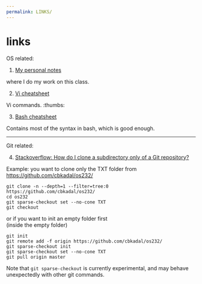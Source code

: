 ```yaml
---
permalink: LINKS/
---
```


# links
OS related:<br>
1. [My personal notes](https://riorio805.github.com/NOTES)

where I do my work on this class.

2. [Vi cheatsheet](https://www.atmos.albany.edu/daes/atmclasses/atm350/vi_cheat_sheet.pdf)

Vi commands. :thumbs:


3. [Bash cheatsheet](https://devhints.io/bash#conditionals)

Contains most of the syntax in bash, which is good enough.



---
Git related:<br>

4. [Stackoverflow: How do I clone a subdirectory only of a Git repository?](https://stackoverflow.com/questions/600079/how-do-i-clone-a-subdirectory-only-of-a-git-repository/)

Example: you want to clone only the TXT folder from https://github.com/cbkadal/os232/
```
git clone -n --depth=1 --filter=tree:0 https://github.com/cbkadal/os232/
cd os232
git sparse-checkout set --no-cone TXT
git checkout
```
or if you want to init an empty folder first<br>
(inside the empty folder)
```
git init
git remote add -f origin https://github.com/cbkadal/os232/
git sparse-checkout init
git sparse-checkout set --no-cone TXT
git pull origin master
```
Note that `git sparse-checkout` is currently experimental, and may behave unexpectedly with other git commands.

